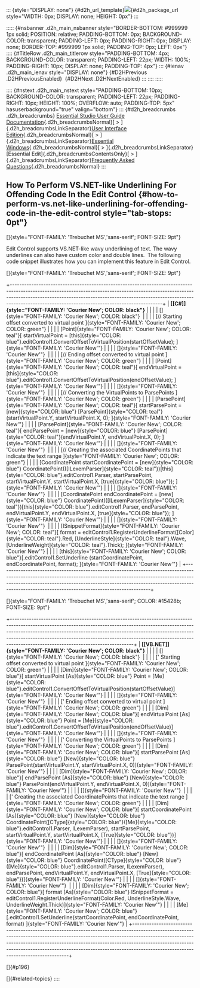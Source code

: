 ::: {style="DISPLAY: none"}
[](ms-xhelp:///?Id=d2h_url_template){#d2h_url_template}![](!package_url!){#d2h_package_url style="WIDTH: 0px; DISPLAY: none; HEIGHT: 0px"}
:::

::::: {#nsbanner .d2h_main_nsbanner style="BORDER-BOTTOM: #999999 1px solid; POSITION: relative; PADDING-BOTTOM: 0px; BACKGROUND-COLOR: transparent; PADDING-LEFT: 0px; PADDING-RIGHT: 0px; DISPLAY: none; BORDER-TOP: #999999 1px solid; PADDING-TOP: 0px; LEFT: 0px"}
:::: {#TitleRow .d2h_main_titlerow style="PADDING-BOTTOM: 4px; BACKGROUND-COLOR: transparent; PADDING-LEFT: 22px; WIDTH: 100%; PADDING-RIGHT: 10px; DISPLAY: none; PADDING-TOP: 4px"}
::: {#ienav .d2h_main_ienav style="DISPLAY: none"}
[](ms-xhelp:///?Id=1efcfc74-3207-4ddb-bf1e-caa9c573a6b0){#D2HPrevious .D2HPreviousEnabled}  [](ms-xhelp:///?Id=cf70faf2-62a3-43ce-9ec2-680bf9abcef1){#D2HNext .D2HNextEnabled}
:::
::::
:::::

:::: {#nstext .d2h_main_nstext style="PADDING-BOTTOM: 10px; BACKGROUND-COLOR: transparent; PADDING-LEFT: 22px; PADDING-RIGHT: 10px; HEIGHT: 100%; OVERFLOW: auto; PADDING-TOP: 5px" hasuserbackground="true" valign="bottom"}
::: {#d2h_breadcrumbs .d2h_breadcrumbs}
[Essential Studio User Guide Documentation](ms-xhelp:///?Id=12457748-09e3-4d74-a240-8e049cedf030){.d2h_breadcrumbsNormal}[ \> ]{.d2h_breadcrumbsLinkSeparator}[User Interface Edition](ms-xhelp:///?Id=c29296b7-531c-413b-a0ec-488ca1f7f669){.d2h_breadcrumbsNormal}[ \> ]{.d2h_breadcrumbsLinkSeparator}[Essential Windows](ms-xhelp:///?Id=e60759d8-47a4-4570-9d7a-16a68d63f2ea){.d2h_breadcrumbsNormal}[ \> ]{.d2h_breadcrumbsLinkSeparator}[Essential Edit]{.d2h_breadcrumbsContentsOnly}[ \> ]{.d2h_breadcrumbsLinkSeparator}[Frequently Asked Questions](ms-xhelp:///?Id=172af5c9-ec0f-43e6-8f45-f7e19f885c88){.d2h_breadcrumbsNormal}
:::

## How To Perform VS.NET-like Underlining For Offending Code In the Edit Control {#how-to-perform-vs.net-like-underlining-for-offending-code-in-the-edit-control style="tab-stops: 0pt"}

[]{style="FONT-FAMILY: 'Trebuchet MS','sans-serif'; FONT-SIZE: 9pt"} 

Edit Control supports VS.NET-like wavy underlining of text. The wavy underlines can also have custom color and double lines.  The following code snippet illustrates how you can implement this feature in Edit Control.

[]{style="FONT-FAMILY: 'Trebuchet MS','sans-serif'; FONT-SIZE: 9pt"} 

+---------------------------------------------------------------------------------------------------------------------------------------------------------------------------------------------------------------------------------------------------------------------------------------------------------+
| **[\[C#\]]{style="FONT-FAMILY: 'Courier New'; COLOR: black"}**                                                                                                                                                                                                                                          |
|                                                                                                                                                                                                                                                                                                         |
| []{style="FONT-FAMILY: 'Courier New'; COLOR: black"}                                                                                                                                                                                                                                                    |
|                                                                                                                                                                                                                                                                                                         |
| [// Starting offset converted to virtual point ]{style="FONT-FAMILY: 'Courier New'; COLOR: green"}                                                                                                                                                                                                      |
|                                                                                                                                                                                                                                                                                                         |
| [Point]{style="FONT-FAMILY: 'Courier New'; COLOR: teal"}[ startVirtualPoint = [this]{style="COLOR: blue"}.editControl1.ConvertOffsetToVirtualPosition(startOffsetValue); ]{style="FONT-FAMILY: 'Courier New'"}                                                                                          |
|                                                                                                                                                                                                                                                                                                         |
| []{style="FONT-FAMILY: 'Courier New'"}                                                                                                                                                                                                                                                                  |
|                                                                                                                                                                                                                                                                                                         |
| [// Ending offset converted to virtual point ]{style="FONT-FAMILY: 'Courier New'; COLOR: green"}                                                                                                                                                                                                        |
|                                                                                                                                                                                                                                                                                                         |
| [Point]{style="FONT-FAMILY: 'Courier New'; COLOR: teal"}[ endVirtualPoint = [this]{style="COLOR: blue"}.editControl1.ConvertOffsetToVirtualPosition(endOffsetValue); ]{style="FONT-FAMILY: 'Courier New'"}                                                                                              |
|                                                                                                                                                                                                                                                                                                         |
| []{style="FONT-FAMILY: 'Courier New'"}                                                                                                                                                                                                                                                                  |
|                                                                                                                                                                                                                                                                                                         |
| [// Converting the VirtualPoints to ParsePoints ]{style="FONT-FAMILY: 'Courier New'; COLOR: green"}                                                                                                                                                                                                     |
|                                                                                                                                                                                                                                                                                                         |
| [ParsePoint]{style="FONT-FAMILY: 'Courier New'; COLOR: teal"}[ startParsePoint = [new]{style="COLOR: blue"} [ParsePoint]{style="COLOR: teal"}(startVirtualPoint.Y, startVirtualPoint.X, 0); ]{style="FONT-FAMILY: 'Courier New'"}                                                                       |
|                                                                                                                                                                                                                                                                                                         |
| [ParsePoint]{style="FONT-FAMILY: 'Courier New'; COLOR: teal"}[ endParsePoint = [new]{style="COLOR: blue"} [ParsePoint]{style="COLOR: teal"}(endVirtualPoint.Y, endVirtualPoint.X, 0); ]{style="FONT-FAMILY: 'Courier New'"}                                                                             |
|                                                                                                                                                                                                                                                                                                         |
| []{style="FONT-FAMILY: 'Courier New'"}                                                                                                                                                                                                                                                                  |
|                                                                                                                                                                                                                                                                                                         |
| [// Creating the associated CoordinatePoints that indicate the text range ]{style="FONT-FAMILY: 'Courier New'; COLOR: green"}                                                                                                                                                                           |
|                                                                                                                                                                                                                                                                                                         |
| [CoordinatePoint startCoordinatePoint = [new]{style="COLOR: blue"} CoordinatePoint(([ILexemParser]{style="COLOR: teal"})[this]{style="COLOR: blue"}.editControl1.Parser, startParsePoint, startVirtualPoint.Y, startVirtualPoint.X, [true]{style="COLOR: blue"}); ]{style="FONT-FAMILY: 'Courier New'"} |
|                                                                                                                                                                                                                                                                                                         |
| []{style="FONT-FAMILY: 'Courier New'"}                                                                                                                                                                                                                                                                  |
|                                                                                                                                                                                                                                                                                                         |
| [CoordinatePoint endCoordinatePoint = [new]{style="COLOR: blue"} CoordinatePoint(([ILexemParser]{style="COLOR: teal"})[this]{style="COLOR: blue"}.editControl1.Parser, endParsePoint, endVirtualPoint.Y, endVirtualPoint.X, [true]{style="COLOR: blue"}); ]{style="FONT-FAMILY: 'Courier New'"}         |
|                                                                                                                                                                                                                                                                                                         |
| []{style="FONT-FAMILY: 'Courier New'"}                                                                                                                                                                                                                                                                  |
|                                                                                                                                                                                                                                                                                                         |
| [ISnippetFormat]{style="FONT-FAMILY: 'Courier New'; COLOR: teal"}[ format = editControl1.RegisterUnderlineFormat([Color]{style="COLOR: teal"}.Red, [UnderlineStyle]{style="COLOR: teal"}.Wave, [UnderlineWeight]{style="COLOR: teal"}.Thick); ]{style="FONT-FAMILY: 'Courier New'"}                     |
|                                                                                                                                                                                                                                                                                                         |
| [this]{style="FONT-FAMILY: 'Courier New'; COLOR: blue"}[.editControl1.SetUnderline (startCoordinatePoint, endCoordinatePoint, format); ]{style="FONT-FAMILY: 'Courier New'"}                                                                                                                            |
+---------------------------------------------------------------------------------------------------------------------------------------------------------------------------------------------------------------------------------------------------------------------------------------------------------+

[]{style="FONT-FAMILY: 'Trebuchet MS','sans-serif'; COLOR: #15428b; FONT-SIZE: 9pt"} 

+---------------------------------------------------------------------------------------------------------------------------------------------------------------------------------------------------------------------------------------------------------------------------------------------------------------------------------------------------------------------------+
| **[\[VB.NET\]]{style="FONT-FAMILY: 'Courier New'; COLOR: black"}**                                                                                                                                                                                                                                                                                                        |
|                                                                                                                                                                                                                                                                                                                                                                           |
| []{style="FONT-FAMILY: 'Courier New'; COLOR: black"}                                                                                                                                                                                                                                                                                                                      |
|                                                                                                                                                                                                                                                                                                                                                                           |
| [\' Starting offset converted to virtual point ]{style="FONT-FAMILY: 'Courier New'; COLOR: green"}                                                                                                                                                                                                                                                                        |
|                                                                                                                                                                                                                                                                                                                                                                           |
| [Dim]{style="FONT-FAMILY: 'Courier New'; COLOR: blue"}[ startVirtualPoint [As]{style="COLOR: blue"} Point = [Me]{style="COLOR: blue"}.editControl1.ConvertOffsetToVirtualPosition(startOffsetValue)]{style="FONT-FAMILY: 'Courier New'"}                                                                                                                                  |
|                                                                                                                                                                                                                                                                                                                                                                           |
| []{style="FONT-FAMILY: 'Courier New'"}                                                                                                                                                                                                                                                                                                                                    |
|                                                                                                                                                                                                                                                                                                                                                                           |
| [\' Ending offset converted to virtual point ]{style="FONT-FAMILY: 'Courier New'; COLOR: green"}                                                                                                                                                                                                                                                                          |
|                                                                                                                                                                                                                                                                                                                                                                           |
| [Dim]{style="FONT-FAMILY: 'Courier New'; COLOR: blue"}[ endVirtualPoint [As]{style="COLOR: blue"} Point = [Me]{style="COLOR: blue"}.editControl1.ConvertOffsetToVirtualPosition(endOffsetValue)]{style="FONT-FAMILY: 'Courier New'"}                                                                                                                                      |
|                                                                                                                                                                                                                                                                                                                                                                           |
| []{style="FONT-FAMILY: 'Courier New'"}                                                                                                                                                                                                                                                                                                                                    |
|                                                                                                                                                                                                                                                                                                                                                                           |
| [\' Converting the VirtualPoints to ParsePoints ]{style="FONT-FAMILY: 'Courier New'; COLOR: green"}                                                                                                                                                                                                                                                                       |
|                                                                                                                                                                                                                                                                                                                                                                           |
| [Dim]{style="FONT-FAMILY: 'Courier New'; COLOR: blue"}[ startParsePoint [As]{style="COLOR: blue"} [New]{style="COLOR: blue"} ParsePoint(startVirtualPoint.Y, startVirtualPoint.X, 0)]{style="FONT-FAMILY: 'Courier New'"}                                                                                                                                                 |
|                                                                                                                                                                                                                                                                                                                                                                           |
| [Dim]{style="FONT-FAMILY: 'Courier New'; COLOR: blue"}[ endParsePoint [As]{style="COLOR: blue"} [New]{style="COLOR: blue"} ParsePoint(endVirtualPoint.Y, endVirtualPoint.X, 0)]{style="FONT-FAMILY: 'Courier New'"}                                                                                                                                                       |
|                                                                                                                                                                                                                                                                                                                                                                           |
| []{style="FONT-FAMILY: 'Courier New'"}                                                                                                                                                                                                                                                                                                                                    |
|                                                                                                                                                                                                                                                                                                                                                                           |
| [\' Creating the associated CoordinatePoints that indicate the text range ]{style="FONT-FAMILY: 'Courier New'; COLOR: green"}                                                                                                                                                                                                                                             |
|                                                                                                                                                                                                                                                                                                                                                                           |
| [Dim]{style="FONT-FAMILY: 'Courier New'; COLOR: blue"}[ startCoordinatePoint [As]{style="COLOR: blue"} [New]{style="COLOR: blue"} CoordinatePoint([CType]{style="COLOR: blue"}([Me]{style="COLOR: blue"}.editControl1.Parser, ILexemParser), startParsePoint, startVirtualPoint.Y, startVirtualPoint.X, [True]{style="COLOR: blue"})]{style="FONT-FAMILY: 'Courier New'"} |
|                                                                                                                                                                                                                                                                                                                                                                           |
| []{style="FONT-FAMILY: 'Courier New'"}                                                                                                                                                                                                                                                                                                                                    |
|                                                                                                                                                                                                                                                                                                                                                                           |
| [Dim]{style="FONT-FAMILY: 'Courier New'; COLOR: blue"}[ endCoordinatePoint [As]{style="COLOR: blue"} [New]{style="COLOR: blue"} CoordinatePoint([CType]{style="COLOR: blue"}([Me]{style="COLOR: blue"}.editControl1.Parser, ILexemParser), endParsePoint, endVirtualPoint.Y, endVirtualPoint.X, [True]{style="COLOR: blue"})]{style="FONT-FAMILY: 'Courier New'"}         |
|                                                                                                                                                                                                                                                                                                                                                                           |
| []{style="FONT-FAMILY: 'Courier New'"}                                                                                                                                                                                                                                                                                                                                    |
|                                                                                                                                                                                                                                                                                                                                                                           |
| [Dim]{style="FONT-FAMILY: 'Courier New'; COLOR: blue"}[ format [As]{style="COLOR: blue"} ISnippetFormat = editControl1.RegisterUnderlineFormat(Color.Red, UnderlineStyle.Wave, UnderlineWeight.Thick)]{style="FONT-FAMILY: 'Courier New'"}                                                                                                                                |
|                                                                                                                                                                                                                                                                                                                                                                           |
| [Me]{style="FONT-FAMILY: 'Courier New'; COLOR: blue"}[.editControl1.SetUnderline(startCoordinatePoint, endCoordinatePoint, format) ]{style="FONT-FAMILY: 'Courier New'"}                                                                                                                                                                                                  |
+---------------------------------------------------------------------------------------------------------------------------------------------------------------------------------------------------------------------------------------------------------------------------------------------------------------------------------------------------------------------------+

[]{#p196} 

[]{#related-topics}
::::
